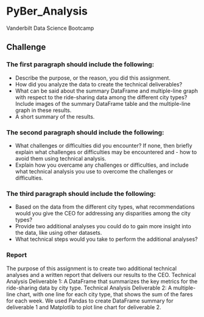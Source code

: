 # PyBer_Analysis
Vanderbilt Data Science Bootcamp
## Challenge
### The first paragraph should include the following:
- Describe the purpose, or the reason, you did this assignment.
- How did you analyze the data to create the technical deliverables?
- What can be said about the summary DataFrame and multiple-line graph with respect to the ride-sharing data among the different city types? Include images of the summary DataFrame table and the multiple-line graph in these results.
- A short summary of the results.

### The second paragraph should include the following:
- What challenges or difficulties did you encounter? If none, then briefly explain what challenges or difficulties may be encountered and - how to avoid them using technical analysis.
- Explain how you overcame any challenges or difficulties, and include what technical analysis you use to overcome the challenges or difficulties.

### The third paragraph should include the following:
- Based on the data from the different city types, what recommendations would you give the CEO for addressing any disparities among the city types?
- Provide two additional analyses you could do to gain more insight into the data, like using other datasets.
- What technical steps would you take to perform the additional analyses?

### Report
The purpose of this assignment is to create two additional technical analyses and a written report that delivers our results to the CEO. Technical Analysis Deliverable 1: A DataFrame that summarizes the key metrics for the ride-sharing data by city type. Technical Analysis Deliverable 2: A multiple-line chart, with one line for each city type, that shows the sum of the fares for each week. We used Pandas to create DataFrame summary for deliverable 1 and Matplotlib to plot line chart for deliverable 2. 
